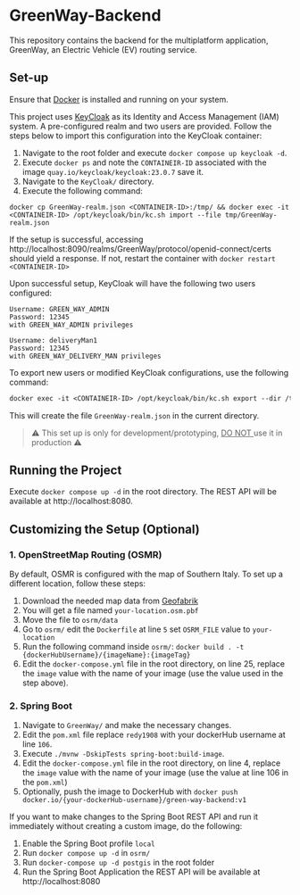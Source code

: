 # GreenWay-Backend
This repository contains the backend for the multiplatform application,
GreenWay, an Electric Vehicle (EV) routing service.

## Set-up

Ensure that [Docker](https://www.docker.com/) is installed and running on your system.

This project uses [KeyCloak](https://www.keycloak.org/) as its Identity and Access Management (IAM) system. 
A pre-configured realm and two users are provided. 
Follow the steps below to import this configuration into the KeyCloak container:

1. Navigate to the root folder and execute ```docker compose up keycloak -d```.
2. Execute ```docker ps``` and note the ```CONTAINEIR-ID``` associated with the image ```quay.io/keycloak/keycloak:23.0.7``` save it.
3. Navigate to the ```KeyCloak/``` directory.
4. Execute the following command: 
  ```dokcerfile 
  docker cp GreenWay-realm.json <CONTAINEIR-ID>:/tmp/ && docker exec -it <CONTAINEIR-ID> /opt/keycloak/bin/kc.sh import --file tmp/GreenWay-realm.json
  ```

If the setup is successful, 
accessing http://localhost:8090/realms/GreenWay/protocol/openid-connect/certs should yield a response. 
If not, restart the container with ```docker restart <CONTAINEIR-ID>```

Upon successful setup, KeyCloak will have the following two users configured:

```
Username: GREEN_WAY_ADMIN
Password: 12345
with GREEN_WAY_ADMIN privileges
```

```
Username: deliveryMan1
Password: 12345
with GREEN_WAY_DELIVERY_MAN privileges
```

To export new users or modified KeyCloak configurations, use the following command:
```dockerfile 
docker exec -it <CONTAINEIR-ID> /opt/keycloak/bin/kc.sh export --dir /tmp --users realm_file && docker cp <CONTAINEIR-ID>:/tmp/GreenWay-realm.json .
```

This will create the file ```GreenWay-realm.json``` in the current directory.

> :warning: This set up is only for development/prototyping, <u> DO NOT </u> use it in production :warning:

## Running the Project

Execute ```docker compose up -d``` in the root directory. The REST API will be available at http://localhost:8080.

## Customizing the Setup (Optional)

### 1. OpenStreetMap Routing (OSMR)

By default, OSMR is configured with the map of Southern Italy. To set up a different location, follow these steps:

1. Download the needed map data from [Geofabrik](https://www.geofabrik.de/)
2. You will get a file named ```your-location.osm.pbf```
3. Move the file to ```osrm/data```
4. Go to ```osrm/``` edit the ```Dockerfile``` at line ```5``` set ```OSRM_FILE``` value to ```your-location```
5. Run the following command inside ```osrm/```: ```docker build . -t {dockerHubUsername}/{imageName}:{imageTag}```
6. Edit the ```docker-compose.yml``` file in the root directory, on line 25, replace the `image` value with the name of your image (use the value used in the step above).


### 2. Spring Boot

1. Navigate to ```GreenWay/``` and make the necessary changes.
2. Edit the ```pom.xml``` file replace ```redy1908``` with your dockerHub username at line ```106```.
3. Execute ```./mvnw -DskipTests spring-boot:build-image```.
4. Edit the ```docker-compose.yml``` file in the root directory, on line 4, replace the `image`  value with the name of your image (use the value at line 106 in the ```pom.xml```)
5. Optionally, push the image to DockerHub with ```docker push docker.io/{your-dockerHub-username}/green-way-backend:v1```

If you want to make changes to the Spring Boot REST API and run it immediately without creating a custom image, 
do the following:
    
1. Enable the Spring Boot profile ```local```
2. Run ```docker compose up -d``` in ```osrm/```
3. Run ```docker-compose up -d postgis``` in the root folder
4. Run the Spring Boot Application the REST API will be available at http://localhost:8080